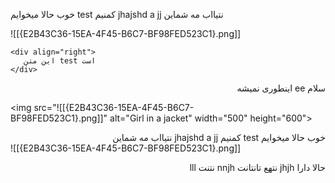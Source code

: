 




خوب حالا میخوایم test کمنیم jhajshd a jj نتیااب مه شماین 


![[{E2B43C36-15EA-4F45-B6C7-BF98FED523C1}.png]]

```
<div align="right">
   این متن test است
</div>
```

<div style="direction: rtl; text-align: right;">سلام ee اینطوری نمیشه </div>

<img src="![[{E2B43C36-15EA-4F45-B6C7-BF98FED523C1}.png]]" alt="Girl in a jacket" width="500" height="600">

<div style="direction: rtl; text-align: right;">خوب حالا میخوایم test کمنیم jhajshd a jj نتیااب مه شماین 


</div>![[{E2B43C36-15EA-4F45-B6C7-BF98FED523C1}.png]]

<div style="direction: rtl; text-align: right;">

حالا دارا jhjh نتهع 
تانتانت nnjh نتنت lll
</div>





